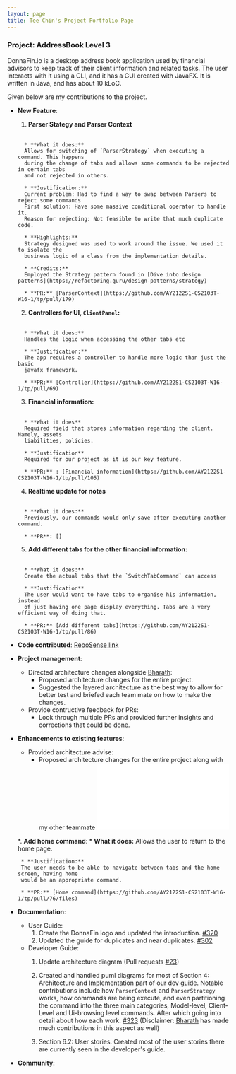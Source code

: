 ```yaml
---
layout: page
title: Tee Chin's Project Portfolio Page
---
```


### Project: AddressBook Level 3

DonnaFin.io is a desktop address book application used by financial advisors to keep track of their client information and related tasks.
The user interacts with it using a CLI, and it has a GUI created with JavaFX.
It is written in Java, and has about 10 kLoC.

Given below are my contributions to the project.

* **New Feature**: 
    1. **Parser Stategy and Parser Context**
    <br>
    
        * **What it does:**
        Allows for switching of `ParserStrategy` when executing a command. This happens
        during the change of tabs and allows some commands to be rejected in certain tabs
        and not rejected in others.
                
        * **Justification:**
        Current problem: Had to find a way to swap between Parsers to reject some commands
        First solution: Have some massive conditional operator to handle it.
        Reason for rejecting: Not feasible to write that much duplicate code.
        
        * **Highlights:**
        Strategy designed was used to work around the issue. We used it to isolate the 
        business logic of a class from the implementation details.  
        
        * **Credits:**
        Employed the Strategy pattern found in [Dive into design patterns](https://refactoring.guru/design-patterns/strategy) 
        
        * **PR:** [ParserContext](https://github.com/AY2122S1-CS2103T-W16-1/tp/pull/179)
    
    2. **Controllers for UI, `ClientPanel`:**
    <br>
        
        * **What it does:**
        Handles the logic when accessing the other tabs etc
        
        * **Justification:**
        The app requires a controller to handle more logic than just the basic 
        javafx framework.
        
        * **PR:** [Controller](https://github.com/AY2122S1-CS2103T-W16-1/tp/pull/69)                                                    
        
    3. **Financial information:**
    <br>
        
        * **What it does**
        Required field that stores information regarding the client. Namely, assets
        liabilities, policies.
        
        * **Justification**
        Required for our project as it is our key feature.
        
        * **PR:** : [Financial information](https://github.com/AY2122S1-CS2103T-W16-1/tp/pull/105)
    
    4. **Realtime update for notes**
     <br>
     
        * **What it does:**
        Previously, our commands would only save after executing another command. 
        
        * **PR**: []      
     
    5. **Add different tabs for the other financial information:**
     <br> 
     
        * **What it does:**
        Create the actual tabs that the `SwitchTabCommand` can access
        
        * **Justification**
        The user would want to have tabs to organise his information, instead
        of just having one page display everything. Tabs are a very efficient way of doing that.
        
        * **PR:** [Add different tabs](https://github.com/AY2122S1-CS2103T-W16-1/tp/pull/86)  
     
* **Code contributed**: [RepoSense link](https://nus-cs2103-ay2122s1.github.io/tp-dashboard/?search=&sort=groupTitle&sortWithin=title&timeframe=commit&mergegroup=&groupSelect=groupByRepos&breakdown=true&checkedFileTypes=docs~functional-code~test-code~other&since=2021-09-17&tabOpen=true&tabType=authorship&tabAuthor=Bluntsord&tabRepo=AY2122S1-CS2103T-W16-1%2Ftp%5Bmaster%5D&authorshipIsMergeGroup=false&authorshipFileTypes=docs~functional-code~test-code&authorshipIsBinaryFileTypeChecked=false)


* **Project management**:
    * Directed architecture changes alongside [Bharath](bharathcs.md):
        * Proposed architecture changes for the entire project.
        * Suggested the layered architecture as the best way to allow for better test and briefed each team mate on how
        to make the changes.
        [^layeredArchi]: [_O' Reilly_ Chapter 1. Layered Architecture](https://www.oreilly.com/library/view/software-architecture-patterns/9781491971437/ch01.html)
    * Provide contructive feedback for PRs:
        * Look through multiple PRs and provided further insights and corrections that could be done.
    
* **Enhancements to existing features**:
    * Provided architecture advise:
        * Proposed architecture changes for the entire project along with my other teammate ![Bharath](bharathcs.md)
        [^layeredArchi]: [_O' Reilly_ Chapter 1. Layered Architecture](https://www.oreilly.com/library/view/software-architecture-patterns/9781491971437/ch01.html)
 
    *. **Add home command**:
       * **What it does:**
       Allows the user to return to the home page.
       
       * **Justification:**
       The user needs to be able to navigate between tabs and the home screen, having home
       would be an appropriate command.
       
       * **PR:** [Home command](https://github.com/AY2122S1-CS2103T-W16-1/tp/pull/76/files) 
      
         
* **Documentation**:
  * User Guide:
    1. Create the DonnaFin logo and updated the introduction. [#320](https://github.com/AY2122S1-CS2103T-W16-1/tp/pull/320)
    2. Updated the guide for duplicates and near duplicates. [#302](https://github.com/AY2122S1-CS2103T-W16-1/tp/pull/302)
  * Developer Guide: 
    1. Update architecture diagram (Pull requests [\#23](https://github.com/AY2122S1-CS2103T-W16-1/tp/pull/23))
    2. Created and handled puml diagrams for most of Section 4: Architecture 
    and Implementation part of our dev guide. Notable
    contributions include how `ParserContext` and `ParserStrategy` works, how commands are being execute, and even 
    partitioning the command into the three main categories, Model-level, Client-Level and Ui-browsing level commands.
    After which going into detail about how each work. [#323](https://github.com/AY2122S1-CS2103T-W16-1/tp/pull/323)
    (Disclaimer: [Bharath](bharathcs.md) has made much contributions in this aspect as well)
    
    3. Section 6.2: User stories. Created most of the user stories there are currently seen in the developer's guide.
    
* **Community**:
    

